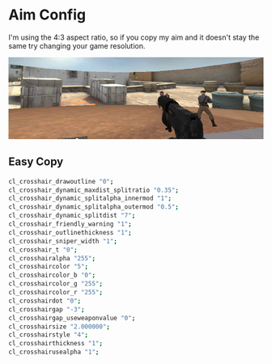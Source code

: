 # Aim Config

I'm using the 4:3 aspect ratio, so if you copy my aim and it doesn't stay the same try changing your game resolution.

![Aim](aim.png)

## Easy Copy

```bash
cl_crosshair_drawoutline "0";
cl_crosshair_dynamic_maxdist_splitratio "0.35";
cl_crosshair_dynamic_splitalpha_innermod "1";
cl_crosshair_dynamic_splitalpha_outermod "0.5";
cl_crosshair_dynamic_splitdist "7";
cl_crosshair_friendly_warning "1";
cl_crosshair_outlinethickness "1";
cl_crosshair_sniper_width "1";
cl_crosshair_t "0";
cl_crosshairalpha "255";
cl_crosshaircolor "5";
cl_crosshaircolor_b "0";
cl_crosshaircolor_g "255";
cl_crosshaircolor_r "255";
cl_crosshairdot "0";
cl_crosshairgap "-3";
cl_crosshairgap_useweaponvalue "0";
cl_crosshairsize "2.000000";
cl_crosshairstyle "4";
cl_crosshairthickness "1";
cl_crosshairusealpha "1";
```
